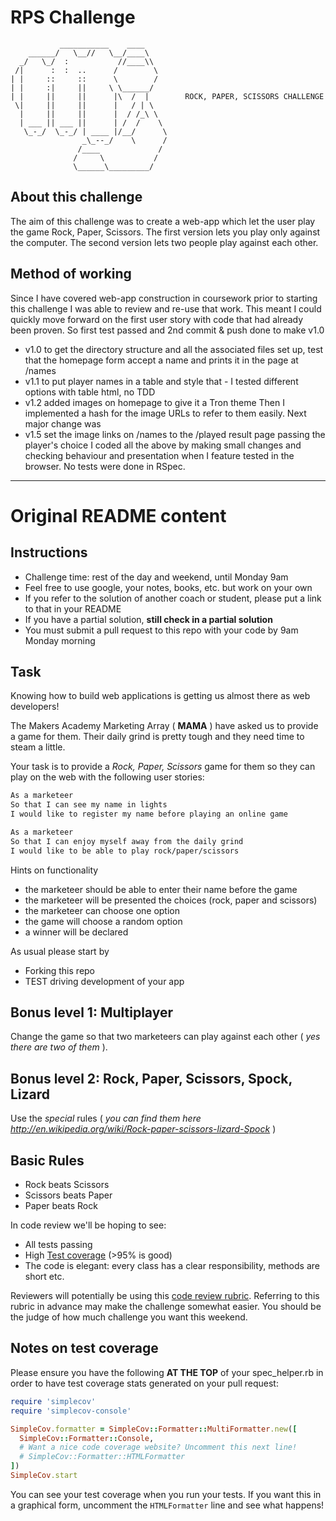 # RPS Challenge
```
           ___________    ____
    ______/   \__//   \__/____\
  _/   \_/  :           //____\\
 /|      :  :  ..      /        \
| |     ::     ::      \        /
| |     :|     ||     \ \______/
| |     ||     ||      |\  /  |        ROCK, PAPER, SCISSORS CHALLENGE
 \|     ||     ||      |   / | \
  |     ||     ||      |  / /_\ \
  | ___ || ___ ||      | /  /    \
   \_-_/  \_-_/ | ____ |/__/      \
                _\_--_/    \      /
               /____             /
              /     \           /
              \______\_________/
```
About this challenge
-------------
The aim of this challenge was to create a web-app which let the user play the game Rock, Paper, Scissors. The first version lets you play only against the computer. The second version lets two people play against each other.

Method of working
-------------
Since I have covered web-app construction in coursework prior to starting this challenge I was able to review and re-use that work. This meant I could quickly move forward on the first user story with code that had already been proven. So first test passed and 2nd commit & push done to make v1.0 
- v1.0 to get the directory structure and all the associated files set up, test that the homepage form accept a name and prints it in the page at /names
- v1.1 to put player names in a table and style that - I tested different options with table html, no TDD
- v1.2 added images on homepage to give it a Tron theme
Then I implemented a hash for the image URLs to refer to them easily. Next major change was
- v1.5 set the image links on /names to the /played result page passing the player's choice
I coded all the above by making small changes and checking behaviour and presentation when I feature tested in the browser. No tests were done in RSpec.

-----------
Original README content
========
Instructions
-------

* Challenge time: rest of the day and weekend, until Monday 9am
* Feel free to use google, your notes, books, etc. but work on your own
* If you refer to the solution of another coach or student, please put a link to that in your README
* If you have a partial solution, **still check in a partial solution**
* You must submit a pull request to this repo with your code by 9am Monday morning

Task
----

Knowing how to build web applications is getting us almost there as web developers!

The Makers Academy Marketing Array ( **MAMA** ) have asked us to provide a game for them. Their daily grind is pretty tough and they need time to steam a little.

Your task is to provide a _Rock, Paper, Scissors_ game for them so they can play on the web with the following user stories:

```sh
As a marketeer
So that I can see my name in lights
I would like to register my name before playing an online game

As a marketeer
So that I can enjoy myself away from the daily grind
I would like to be able to play rock/paper/scissors
```

Hints on functionality

- the marketeer should be able to enter their name before the game
- the marketeer will be presented the choices (rock, paper and scissors)
- the marketeer can choose one option
- the game will choose a random option
- a winner will be declared


As usual please start by

* Forking this repo
* TEST driving development of your app


## Bonus level 1: Multiplayer

Change the game so that two marketeers can play against each other ( _yes there are two of them_ ).

## Bonus level 2: Rock, Paper, Scissors, Spock, Lizard

Use the _special_ rules ( _you can find them here http://en.wikipedia.org/wiki/Rock-paper-scissors-lizard-Spock_ )

## Basic Rules

- Rock beats Scissors
- Scissors beats Paper
- Paper beats Rock

In code review we'll be hoping to see:

* All tests passing
* High [Test coverage](https://github.com/makersacademy/course/blob/master/pills/test_coverage.md) (>95% is good)
* The code is elegant: every class has a clear responsibility, methods are short etc.

Reviewers will potentially be using this [code review rubric](docs/review.md).  Referring to this rubric in advance may make the challenge somewhat easier.  You should be the judge of how much challenge you want this weekend.

Notes on test coverage
----------------------

Please ensure you have the following **AT THE TOP** of your spec_helper.rb in order to have test coverage stats generated
on your pull request:

```ruby
require 'simplecov'
require 'simplecov-console'

SimpleCov.formatter = SimpleCov::Formatter::MultiFormatter.new([
  SimpleCov::Formatter::Console,
  # Want a nice code coverage website? Uncomment this next line!
  # SimpleCov::Formatter::HTMLFormatter
])
SimpleCov.start
```

You can see your test coverage when you run your tests. If you want this in a graphical form, uncomment the `HTMLFormatter` line and see what happens!
